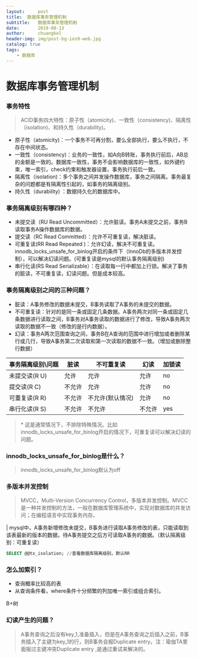 ```yaml
---
layout:     post
title:	数据库事务管理机制
subtitle: 	数据库事务管理机制
date:       2019-08-13
author:     chuangkel
header-img: img/post-bg-ios9-web.jpg
catalog: true
tags:
    - 数据库
---
```


# 数据库事务管理机制

### 事务特性

> ACID事务四大特性：原子性（atomicity)、一致性（consistency)、隔离性（isolation)、和持久性（durability)。

* 原子性（atomicity)：一个事务不可再分割，要么全部执行，要么不执行，不存在中间状态。
* 一致性（consistency)：业务的一致性，如A向B转账，事务执行前后，AB总的金额是一致的。数据库一致性，事务不会影响数据库的一致性，如外键约束，唯一索引，check约束和触发器设置，事务执行前后一致。
* 隔离性（isolation)：多个事务之间并发操作数据库，事务之间隔离。事务最复杂的问题都是有隔离性引起的，如事务的隔离级别。
* 持久性（durability) ：数据持久化的数据库中。

### 事务隔离级别有哪四种？

* 未提交读（RU Read Uncommitted）：允许脏读。事务A未提交之前，事务B读取事务A操作数据库的数据。
* 提交读（RC Read Committed）：允许不可重复读，解决脏读。
* 可重复读(RR Read Repeated )：允许幻读，解决不可重复读。innodb_locks_unsafe_for_binlog开启的条件下（InnoDb的多版本并发控制），可以解决幻读问题。(可重复读是mysql的默认事务隔离级别)
* 串行化读(RS Read Serializable）：在读取每一行中都加上行锁。解决了事务的脏读，不可重复读，幻读问题。但是成本较高。

### 事务隔离级别之间的三种问题？

* 脏读：A事务修改的数据未提交，B事务读取了A事务的未提交的数据。
* 不可重复读：针对的是同一条或固定几条数据。A事务两次对同一条或固定几条数据进行读取之间，B事务对A事务读取的数据进行了修改，导致A事务两次读取的数据不一致（修改的是行内数据）。
* 幻读：事务A两次范围查询之间，事务B在A查询的范围中进行增加或者删除某行或几行，导致A事务第二次读取和第一次读取的数据不一致。（增加或删除整行数据）

| 事务隔离级别\问题 | 脏读   | 不可重复读       | 幻读   | 加锁读 |
| ----------------- | ------ | ---------------- | ------ | ------ |
| 未提交读(R U)     | 允许   | 允许             | 允许   | no     |
| 提交读(R C)       | 不允许 | 允许             | 允许   | no     |
| 可重复读(R R)     | 不允许 | 不允许(默认情况) | 允许   | no     |
| 串行化读(R S)     | 不允许 | 不允许           | 不允许 | yes    |

> \* 这是通常情况下，不排除特殊情况。比如innodb_locks_unsafe_for_binlog开启的情况下，可重复读可以解决幻读的问题。

### innodb_locks_unsafe_for_binlog是什么？

> innodb_locks_unsafe_for_binlog默认为off





### 多版本并发控制 

> MVCC，Multi-Version Concurrency Control，多版本并发控制。MVCC 是一种并发控制的方法，一般在数据库管理系统中，实现对数据库的并发访问；在编程语言中实现事务内存。



| mysql中，A事务新增修改未提交，B事务进行读取A事务修改的表，只能读取到该表最新的版本的数据，待A事务提交之后方可读取A事务的数据。（默认隔离级别：可重复读）



```sql
SELECT @@tx_isolation; //查看数据库隔离级别，默认RR
```

### 怎么加索引？

* 查询概率比较高的表
* 从查询条件看，where条件十分频繁的列加唯一索引或组合索引。





B+树

### 幻读产生的问题？

> A事务查询之后没有key_1,准备插入，但是在A事务查询之后插入之前，B事务插入了主键为key_1的行，则B事务会报Duplicate entry。注：瑜伽TA里面报过主键冲突Duplicate entry ,是通过重试来解决的。

